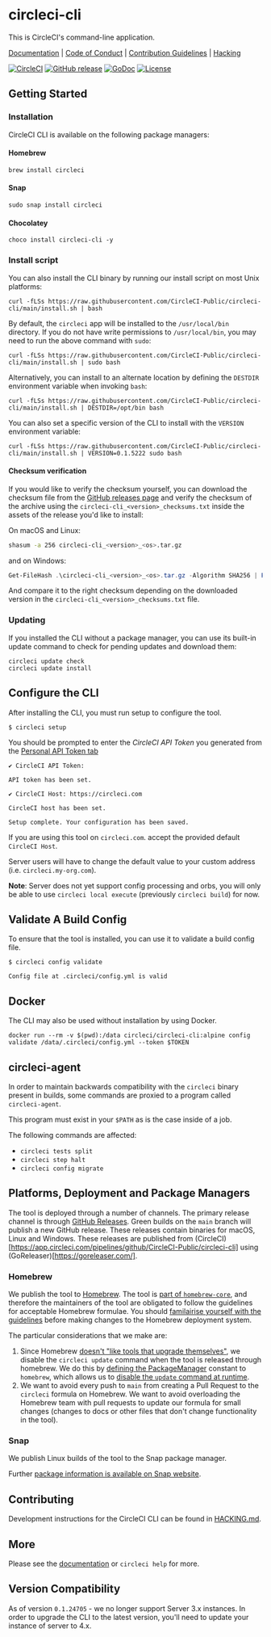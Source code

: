 # circleci-cli

This is CircleCI's command-line application.

[Documentation](https://circleci-public.github.io/circleci-cli) |
[Code of Conduct](./CODE_OF_CONDUCT.md) |
[Contribution Guidelines](./CONTRIBUTING.md) |
[Hacking](./HACKING.md)

[![CircleCI](https://circleci.com/gh/CircleCI-Public/circleci-cli.svg?style=shield)](https://circleci.com/gh/CircleCI-Public/circleci-cli)
[![GitHub release](https://img.shields.io/github/tag/CircleCI-Public/circleci-cli.svg?label=latest)](https://github.com/CircleCI-Public/circleci-cli/releases)
[![GoDoc](https://img.shields.io/badge/godoc-reference-blue.svg)](https://godoc.org/github.com/CircleCI-Public/circleci-cli)
[![License](https://img.shields.io/badge/license-MIT-red.svg)](./LICENSE)

## Getting Started

### Installation

CircleCI CLI is available on the following package managers:

#### Homebrew

```
brew install circleci
```

#### Snap

```
sudo snap install circleci
```

#### Chocolatey

```
choco install circleci-cli -y
```

### Install script

You can also install the CLI binary by running our install script on most Unix platforms:

```
curl -fLSs https://raw.githubusercontent.com/CircleCI-Public/circleci-cli/main/install.sh | bash
```

By default, the `circleci` app will be installed to the ``/usr/local/bin`` directory. If you do not have write permissions to `/usr/local/bin`, you may need to run the above command with `sudo`:

```
curl -fLSs https://raw.githubusercontent.com/CircleCI-Public/circleci-cli/main/install.sh | sudo bash
```

Alternatively, you can install to an alternate location by defining the `DESTDIR` environment variable when invoking `bash`:

```
curl -fLSs https://raw.githubusercontent.com/CircleCI-Public/circleci-cli/main/install.sh | DESTDIR=/opt/bin bash
```

You can also set a specific version of the CLI to install with the `VERSION` environment variable:

```
curl -fLSs https://raw.githubusercontent.com/CircleCI-Public/circleci-cli/main/install.sh | VERSION=0.1.5222 sudo bash
```

#### Checksum verification

If you would like to verify the checksum yourself, you can download the checksum file from the [GitHub releases page](https://github.com/CircleCI-Public/circleci-cli/releases) and verify the checksum of the archive using the `circleci-cli_<version>_checksums.txt` inside the assets of the release you'd like to install:

On macOS and Linux:
```sh
shasum -a 256 circleci-cli_<version>_<os>.tar.gz
```

and on Windows:
```powershell
Get-FileHash .\circleci-cli_<version>_<os>.tar.gz -Algorithm SHA256 | Format-List
```

And compare it to the right checksum depending on the downloaded version in the `circleci-cli_<version>_checksums.txt` file.

### Updating

If you installed the CLI without a package manager, you can use its built-in update command to check for pending updates and download them:

```
circleci update check
circleci update install
```

## Configure the CLI

After installing the CLI, you must run setup to configure the tool.

```
$ circleci setup
```

You should be prompted to enter the _CircleCI API Token_ you generated from the [Personal API Token tab](https://circleci.com/account/api)


```
✔ CircleCI API Token:

API token has been set.

✔ CircleCI Host: https://circleci.com

CircleCI host has been set.

Setup complete. Your configuration has been saved.
```


If you are using this tool on `circleci.com`. accept the provided default `CircleCI Host`.

Server users will have to change the default value to your custom address (i.e. `circleci.my-org.com`).

**Note**: Server does not yet support config processing and orbs, you will only be able to use `circleci local execute` (previously `circleci build`) for now.


## Validate A Build Config

To ensure that the tool is installed, you can use it to validate a build config file.

```
$ circleci config validate

Config file at .circleci/config.yml is valid
```


## Docker

The CLI may also be used without installation by using Docker.

```
docker run --rm -v $(pwd):/data circleci/circleci-cli:alpine config validate /data/.circleci/config.yml --token $TOKEN
```

## circleci-agent

In order to maintain backwards compatibility with the `circleci` binary present in builds, some commands are proxied to a program called `circleci-agent`.

This program must exist in your `$PATH` as is the case inside of a job.

The following commands are affected:

* `circleci tests split`
* `circleci step halt`
* `circleci config migrate`

## Platforms, Deployment and Package Managers

The tool is deployed through a number of channels. The primary release channel is through [GitHub Releases](https://github.com/CircleCI-Public/circleci-cli/releases). Green builds on the `main` branch will publish a new GitHub release. These releases contain binaries for macOS, Linux and Windows. These releases are published from (CircleCI)[https://app.circleci.com/pipelines/github/CircleCI-Public/circleci-cli] using (GoReleaser)[https://goreleaser.com/].

### Homebrew

We publish the tool to [Homebrew](https://brew.sh/). The tool is [part of `homebrew-core`](https://github.com/Homebrew/homebrew-core/blob/main/Formula/circleci.rb), and therefore the maintainers of the tool are obligated to follow the guidelines for acceptable Homebrew formulae. You should [familairise yourself with the guidelines](https://docs.brew.sh/Acceptable-Formulae#we-dont-like-tools-that-upgrade-themselves) before making changes to the Homebrew deployment system.

The particular considerations that we make are:


1. Since Homebrew [doesn't "like tools that upgrade themselves"](https://docs.brew.sh/Acceptable-Formulae#we-dont-like-tools-that-upgrade-themselves), we disable the `circleci update` command when the tool is released through homebrew. We do this by [defining the PackageManager](https://github.com/Homebrew/homebrew-core/blob/eb1fdb84e2924289bcc8c85ee45081bf83dc024d/Formula/circleci.rb#L28) constant to `homebrew`, which allows us to [disable the `update` command at runtime](https://github.com/CircleCI-Public/circleci-cli/blob/67c7d52bace63846f87a1ed79f67f257c94a55b4/cmd/root.go#L119-L123).
1. We want to avoid every push to `main` from creating a Pull Request to the `circleci` formula on Homebrew. We want to avoid overloading the Homebrew team with pull requests to update our formula for small changes (changes to docs or other files that don't change functionality in the tool).

### Snap

We publish Linux builds of the tool to the Snap package manager.

Further [package information is available on Snap website](https://snapcraft.io/circleci).

## Contributing

Development instructions for the CircleCI CLI can be found in [HACKING.md](HACKING.md).

## More

Please see the [documentation](https://circleci-public.github.io/circleci-cli) or `circleci help` for more.


## Version Compatibility 

As of version `0.1.24705` - we no longer support Server 3.x instances. In order to upgrade the CLI to the latest version, you'll need to update your instance of server to 4.x.